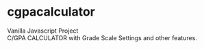 # cgpacalculator
Vanilla Javascript Project<br>
C/GPA CALCULATOR with Grade Scale Settings and other features.
